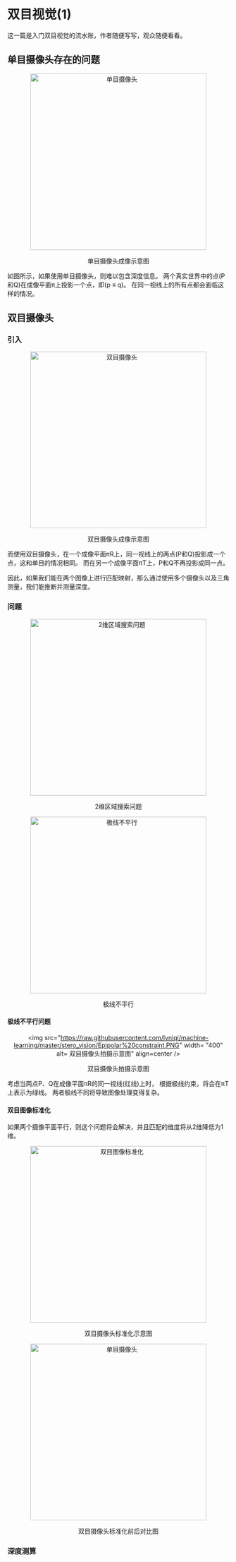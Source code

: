 双目视觉(1)
=========
这一篇是入门双目视觉的流水账，作者随便写写，观众随便看看。
## 单目摄像头存在的问题 

<div  align="center">    

<img src="https://raw.githubusercontent.com/lvniqi/machine-learning/master/stero_vision/Single%20camera.PNG" width = "400" alt="单目摄像头" align=center />

单目摄像头成像示意图

</div>
如图所示，如果使用单目摄像头，则难以包含深度信息。
两个真实世界中的点(P和Q)在成像平面π上投影一个点，即(p ≡ q)。
在同一视线上的所有点都会面临这样的情况。

## 双目摄像头

### 引入
<div  align="center">    

<img src="https://raw.githubusercontent.com/lvniqi/machine-learning/master/stero_vision/Stereo%20camera.PNG" width= "400" alt="双目摄像头" align=center />

双目摄像头成像示意图

</div>


而使用双目摄像头，在一个成像平面πR上，同一视线上的两点(P和Q)投影成一个点，这和单目的情况相同。
而在另一个成像平面πT上，P和Q不再投影成同一点。

因此，如果我们能在两个图像上进行匹配映射，那么通过使用多个摄像头以及三角测量，我们能推断并测量深度。

### 问题

<div  align="center">    

<img src="https://raw.githubusercontent.com/lvniqi/machine-learning/master/stero_vision/2D%20search%20domain.PNG" width= "400" alt="
2维区域搜索问题" align=center />

2维区域搜索问题

<img src="https://raw.githubusercontent.com/lvniqi/machine-learning/master/stero_vision/affine.PNG" width= "400" alt="极线不平行" align=center />

极线不平行

</div>

#### 极线不平行问题

<div  align="center">    

<img src="https://raw.githubusercontent.com/lvniqi/machine-learning/master/stero_vision/Epipolar%20constraint.PNG" width= "400" alt=
双目摄像头拍摄示意图" align=center />

双目摄像头拍摄示意图

</div>

考虑当两点P、Q在成像平面πR的同一视线(红线)上时，
根据极线约束，将会在πT上表示为绿线。
两者极线不同将导致图像处理变得复杂。

#### 双目图像标准化
如果两个摄像平面平行，则这个问题将会解决，并且匹配的维度将从2维降低为1维。

<div  align="center">    

<img src="https://raw.githubusercontent.com/lvniqi/machine-learning/master/stero_vision/Stereo%20camera%20in%20standard%20form.PNG" width= "400" alt="双目图像标准化" align=center />

双目摄像头标准化示意图

</div>

<div  align="center">    

<img src="https://raw.githubusercontent.com/lvniqi/machine-learning/master/stero_vision/original%20vs%20standard%20form.PNG" width= "400" alt="单目摄像头" align=center />

双目摄像头标准化前后对比图

</div>

### 深度测算
